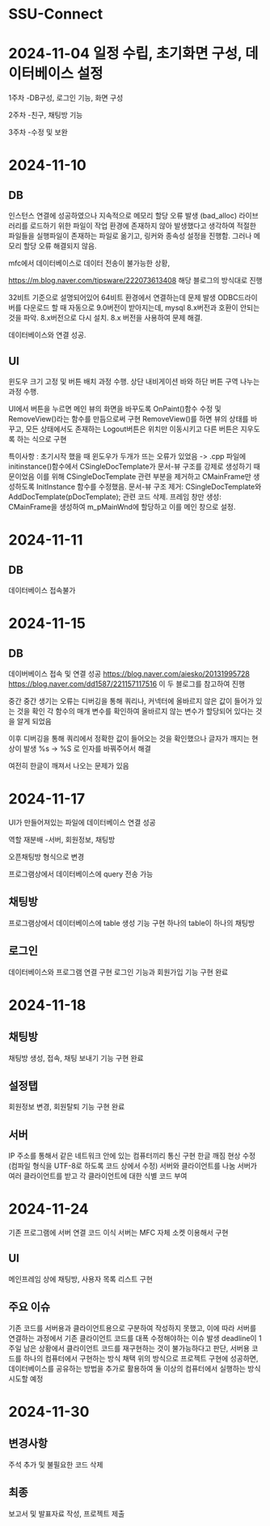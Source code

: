 # SSU-Connect
# 2024-11-04 일정 수립, 초기화면 구성, 데이터베이스 설정
1주차
-DB구성, 로그인 기능, 화면 구성

2주차
-친구, 채팅방 기능

3주차
-수정 및 보완

# 2024-11-10 

## DB
인스턴스 연결에 성공하였으나
지속적으로 메모리 할당 오류 발생
(bad_alloc)
라이브러리를 로드하기 위한 파일이 작업 환경에
존재하지 않아 발생했다고 생각하여 적절한 파일들을
실행파일이 존재하는 파일로 옮기고, 링커와 종속성 설정을
진행함. 그러나 메모리 할당 오류 해결되지 않음.

mfc에서 데이터베이스로 데이터 전송이 불가능한 상황,

https://m.blog.naver.com/tipsware/222073613408
해당 블로그의 방식대로 진행

32비트 기준으로 설명되어있어 64비트 환경에서 연결하는데 문제 발생
ODBC드라이버를 다운로드 할 때 자동으로 9.0버전이 받아지는데, 
mysql 8.x버전과 호환이 안되는 것을 파악. 8.x버전으로 다시 설치.
8.x 버전을 사용하여 문제 해결. 

데이터베이스와 연결 성공. 

## UI
윈도우 크기 고정 및 버튼 배치 과정 수행.
상단 내비게이션 바와 하단 버튼 구역 나누는 과정 수행.

UI에서 버튼을 누르면 메인 뷰의 화면을 바꾸도록 OnPaint()함수 수정 및 RemoveView()라는 함수를 만듬으로써 구현
RemoveView()를 하면 뷰의 상태를 바꾸고, 모든 상태에서도 존재하는 Logout버튼은 위치만 이동시키고 다른 버튼은 지우도록 하는 식으로 구현

특이사항 : 
초기시작 했을 때 윈도우가 두개가 뜨는 오류가 있었음
-> .cpp 파일에 initinstance()함수에서 CSingleDocTemplate가 문서-뷰 구조를 강제로 생성하기 때문이었음
이를 위해 CSingleDocTemplate 관련 부분을 제거하고 CMainFrame만 생성하도록 InitInstance 함수를 수정했음.
문서-뷰 구조 제거: CSingleDocTemplate와 AddDocTemplate(pDocTemplate); 관련 코드 삭제.
프레임 창만 생성: CMainFrame을 생성하여 m_pMainWnd에 할당하고 이를 메인 창으로 설정.

# 2024-11-11 

## DB
데이터베이스 접속불가

# 2024-11-15 

## DB
데이버베이스 접속 및 연결 성공
https://blog.naver.com/aiesko/20131995728
https://blog.naver.com/dd1587/221157117516
이 두 블로그를 참고하여 진행

중간 중간 생기는 오류는 디버깅을 통해 쿼리나, 커넥터에 올바르지 않은 값이 들어가 있는 것을 확인
각 함수의 매개 변수를 확인하여 올바르지 않는 변수가 할당되어 있다는 것을 알게 되었음

이후 디버깅을 통해 쿼리에서 정확한 값이 들어오는 것을 확인했으나 글자가 깨지는 현상이 발생
%s -> %S 로 인자를 바꿔주어서 해결

여전히 한글이 깨져서 나오는 문제가 있음

# 2024-11-17
UI가 만들어져있는 파일에 데이터베이스 연결 성공

역할 재분배 -서버, 회원정보, 채팅방

오픈채팅방 형식으로 변경

프로그램상에서 데이터베이스에 query 전송 가능

## 채팅방
프로그램상에서 데이터베이스에 table 생성 기능 구현
하나의 table이 하나의 채팅방

## 로그인
데이터베이스와 프로그램 연결 구현
로그인 기능과 회원가입 기능 구현 완료

# 2024-11-18

## 채팅방
채팅방 생성, 접속, 채팅 보내기 기능 구현 완료
## 설정탭
회원정보 변경, 회원탈퇴 기능 구현 완료
## 서버
IP 주소를 통해서 같은 네트워크 안에 있는 컴퓨터끼리 통신 구현
한글 깨짐 현상 수정 (컴파일 형식을 UTF-8로 하도록 코드 상에서 수정)
서버와 클라이언트를 나눔
서버가 여러 클라이언트를 받고 각 클라이언트에 대한 식별 코드 부여

# 2024-11-24
기존 프로그램에 서버 연결 코드 이식
서버는 MFC 자체 소켓 이용해서 구현

## UI
메인프레임 상에 채팅방, 사용자 목록 리스트 구현

## 주요 이슈
기존 코드를 서버용과 클라이언트용으로 구분하여 작성하지 못했고, 이에 따라 서버를 연결하는 과정에서 기존 클라이언트 코드를 대폭 수정해야하는 이슈 발생
deadline이 1주일 남은 상황에서 클라이언트 코드를 재구현하는 것이 불가능하다고 판단, 서버용 코드를 하나의 컴퓨터에서 구현하는 방식 채택
위의 방식으로 프로젝트 구현에 성공하면, 데이터베이스를 공유하는 방법을 추가로 활용하여 둘 이상의 컴퓨터에서 실행하는 방식 시도할 예정

# 2024-11-30

## 변경사항
주석 추가 및 불필요한 코드 삭제

## 최종
보고서 및 발표자료 작성, 프로젝트 제출

